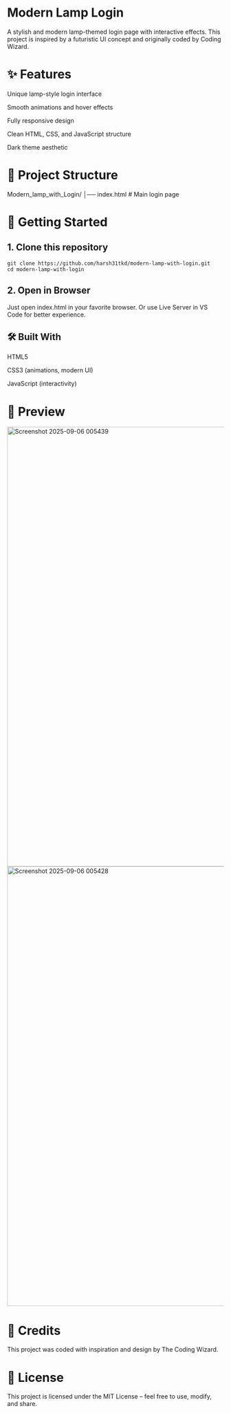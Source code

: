 # Modern Lamp Login

A stylish and modern lamp-themed login page with interactive effects.
This project is inspired by a futuristic UI concept and originally coded by Coding Wizard.

# ✨ Features

Unique lamp-style login interface

Smooth animations and hover effects

Fully responsive design

Clean HTML, CSS, and JavaScript structure

Dark theme aesthetic

# 📂 Project Structure
Modern_lamp_with_Login/
│── index.html      # Main login page

# 🚀 Getting Started
## 1. Clone this repository
  ```
  git clone https://github.com/harsh31tkd/modern-lamp-with-login.git
  cd modern-lamp-with-login
  ```

## 2. Open in Browser

Just open index.html in your favorite browser.
Or use Live Server in VS Code for better experience.

## 🛠️ Built With

HTML5

CSS3 (animations, modern UI)

JavaScript (interactivity)

# 📸 Preview

<img width="1920" height="1020" alt="Screenshot 2025-09-06 005439" src="https://github.com/user-attachments/assets/c77aa8f1-864c-4105-8243-5ee5f11a099e" />
<img width="1920" height="1020" alt="Screenshot 2025-09-06 005428" src="https://github.com/user-attachments/assets/882ba17e-7082-44b6-b4ec-29eba26a4a0b" />


# 🤝 Credits

This project was coded with inspiration and design by The Coding Wizard.

# 📜 License

This project is licensed under the MIT License – feel free to use, modify, and share.

